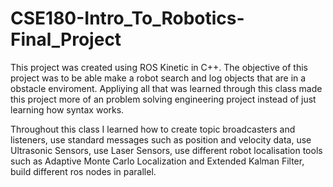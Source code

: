 # CSE180-Intro_To_Robotics-Final_Project

This project was created using ROS Kinetic in C++. The objective of this project was to be able make a robot search and log objects that are in a obstacle enviroment. Appliying all that was learned through this class made this project more of an problem solving engineering project instead of just learning how syntax works.

Throughout this class I learned how to 
  create topic broadcasters and listeners,
  use standard messages such as position and velocity data,
  use Ultrasonic Sensors,
  use Laser Sensors,
  use different robot localisation tools such as Adaptive Monte Carlo Localization and Extended Kalman Filter,
  build different ros nodes in parallel.
